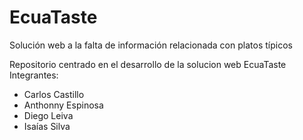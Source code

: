 # EcuaTaste
Solución web a la falta de información relacionada con platos típicos

Repositorio centrado en el desarrollo de la solucion web EcuaTaste
Integrantes: 
* Carlos Castillo
* Anthonny Espinosa
* Diego Leiva
* Isaías Silva
